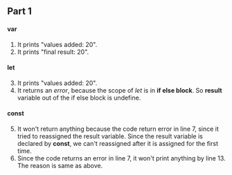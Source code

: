 ## Part 1
#### var
1. It prints "values added: 20".
2. It prints "final result: 20".

#### let
3. It prints "values added: 20".
4. It returns an *error*, because the scope of _let_ is in **if else block**. So **result** variable out of the if else block is undefine.

#### const
5. It won't return anything because the code return error in line $7$, since it tried to reassigned the result variable. Since the result variable is declared by **const**, we can't reassigned after it is assigned for the first time.
6. Since the code returns an error in line $7$, it won't print anything by line 13. The reason is same as above. 

